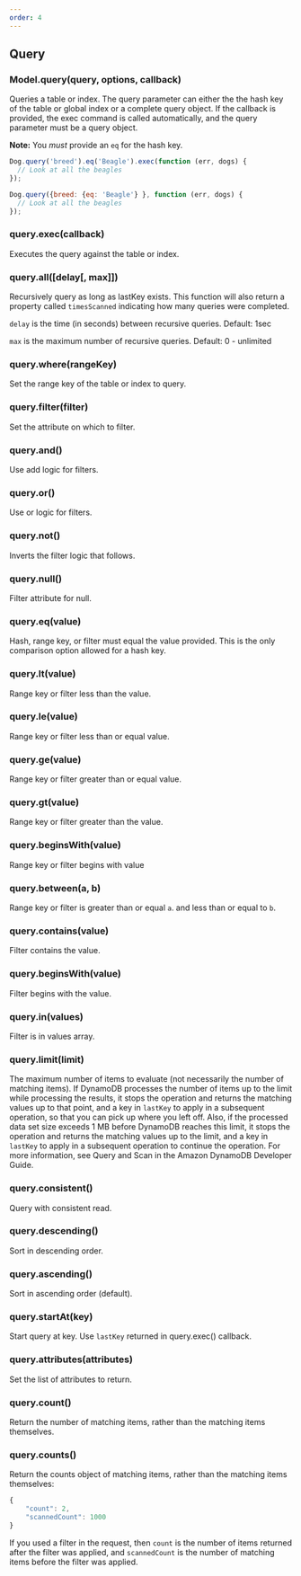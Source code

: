 ```yaml
---
order: 4
---
```

## Query

### Model.query(query, options, callback)

Queries a table or index. The query parameter can either the the hash key of the table or global index or a complete query object. If the callback is provided, the exec command is called automatically, and the query parameter must be a query object.

**Note:** You *must* provide an `eq` for the hash key.

```js
Dog.query('breed').eq('Beagle').exec(function (err, dogs) {
  // Look at all the beagles
});
```

```js
Dog.query({breed: {eq: 'Beagle'} }, function (err, dogs) {
  // Look at all the beagles
});
```

### query.exec(callback)

Executes the query against the table or index.

### query.all([delay[, max]])

Recursively query as long as lastKey exists. This function will also return a property called `timesScanned` indicating how many queries were completed.

`delay` is the time (in seconds) between recursive queries. Default: 1sec

`max` is the maximum number of recursive queries. Default: 0 - unlimited

### query.where(rangeKey)

Set the range key of the table or index to query.

### query.filter(filter)

Set the attribute on which to filter.

### query.and()

Use add logic for filters.

### query.or()

Use or logic for filters.

### query.not()

Inverts the filter logic that follows.

### query.null()

Filter attribute for null.

### query.eq(value)

Hash, range key, or filter must equal the value provided. This is the only comparison option allowed for a hash key.

### query.lt(value)

Range key or filter less than the value.

### query.le(value)

Range key or filter less than or equal value.

### query.ge(value)

Range key or filter greater than or equal value.

### query.gt(value)

Range key or filter greater than the value.

### query.beginsWith(value)

Range key or filter begins with value

### query.between(a, b)

Range key or filter is greater than or equal `a`. and less than or equal to `b`.

### query.contains(value)

Filter contains the value.

### query.beginsWith(value)

Filter begins with the value.

### query.in(values)

Filter is in values array.

### query.limit(limit)

The maximum number of items to evaluate (not necessarily the number of matching items). If DynamoDB processes the number of items up to the limit while processing the results, it stops the operation and returns the matching values up to that point, and a key in `lastKey` to apply in a subsequent operation, so that you can pick up where you left off. Also, if the processed data set size exceeds 1 MB before DynamoDB reaches this limit, it stops the operation and returns the matching values up to the limit, and a key in `lastKey` to apply in a subsequent operation to continue the operation. For more information, see Query and Scan in the Amazon DynamoDB Developer Guide.

### query.consistent()

Query with consistent read.

### query.descending()

Sort in descending order.

### query.ascending()

Sort in ascending order (default).

### query.startAt(key)

Start query at key. Use `lastKey` returned in query.exec() callback.

### query.attributes(attributes)

Set the list of attributes to return.

### query.count()

Return the number of matching items, rather than the matching items themselves.

### query.counts()

Return the counts object of matching items, rather than the matching items themselves:

```js
{
    "count": 2,
    "scannedCount": 1000
}
```

If you used a filter in the request, then `count` is the number of items returned after the filter was applied, and `scannedCount` is the number of matching items before the filter was applied.
